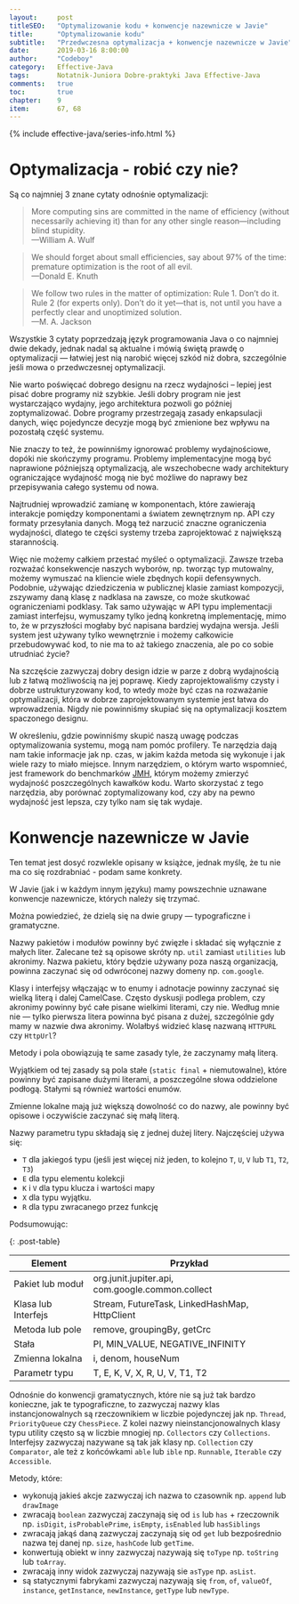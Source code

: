```yaml
---
layout:     post
titleSEO:   "Optymalizowanie kodu + konwencje nazewnicze w Javie"
title:      "Optymalizowanie kodu"
subtitle:   "Przedwczesna optymalizacja + konwencje nazewnicze w Javie"
date:       2019-03-16 8:00:00
author:     "Codeboy"
category:   Effective-Java
tags:       Notatnik-Juniora Dobre-praktyki Java Effective-Java
comments:   true
toc:        true
chapter:    9
item:       67, 68
---
```


{% include effective-java/series-info.html %}

# Optymalizacja - robić czy nie?

Są co najmniej 3 znane cytaty odnośnie optymalizacji:

> More computing sins are committed in the name of efficiency (without necessarily achieving it) than for any other single reason—including blind stupidity.  
> —William A. Wulf

> We should forget about small efficiencies, say about 97% of the time: premature optimization is the root of all evil.  
> —Donald E. Knuth

> We follow two rules in the matter of optimization:
> Rule 1. Don’t do it.  
> Rule 2 (for experts only). Don’t do it yet—that is, not until you have a perfectly clear and unoptimized solution.  
> —M. A. Jackson

Wszystkie 3 cytaty poprzedzają język programowania Java o co najmniej dwie dekady, jednak nadal są aktualne i mówią świętą prawdę o optymalizacji — łatwiej jest nią narobić więcej szkód niż dobra, szczególnie jeśli mowa o przedwczesnej optymalizacji. 

Nie warto poświęcać dobrego designu na rzecz wydajności – lepiej jest pisać dobre programy niż szybkie. Jeśli dobry program nie jest wystarczająco wydajny, jego architektura pozwoli go później zoptymalizować. Dobre programy przestrzegają zasady enkapsulacji danych, więc pojedyncze decyzje mogą być zmienione bez wpływu na pozostałą część systemu.

Nie znaczy to też, że powinniśmy ignorować problemy wydajnościowe, dopóki nie skończymy programu. Problemy implementacyjne mogą być naprawione późniejszą optymalizacją, ale wszechobecne wady architektury ograniczające wydajność mogą nie być możliwe do naprawy bez przepisywania całego systemu od nowa.

Najtrudniej wprowadzić zamianę w komponentach, które zawierają interakcje pomiędzy komponentami a światem zewnętrznym np. API czy formaty przesyłania danych. Mogą też narzucić znaczne ograniczenia wydajności, dlatego te części systemy trzeba zaprojektować z największą starannością.

Więc nie możemy całkiem przestać myśleć o optymalizacji. Zawsze trzeba rozważać konsekwencje naszych wyborów, np. tworząc typ mutowalny, możemy wymuszać na kliencie wiele zbędnych kopii defensywnych. Podobnie, używając dziedziczenia w publicznej klasie zamiast kompozycji, zszywamy daną klasę z nadklasa na zawsze, co może skutkować ograniczeniami podklasy. Tak samo używając w API typu implementacji zamiast interfejsu, wymuszamy tylko jedną konkretną implementację, mimo to, że w przyszłości mogłaby być napisana bardziej wydajna wersja. Jeśli system jest używany tylko wewnętrznie i możemy całkowicie przebudowywać kod, to nie ma to aż takiego znaczenia, ale po co sobie utrudniać życie?

Na szczęście zazwyczaj dobry design idzie w parze z dobrą wydajnością lub z łatwą możliwością na jej poprawę. Kiedy zaprojektowaliśmy czysty i dobrze ustrukturyzowany kod, to wtedy może być czas na rozważanie optymalizacji, która w dobrze zaprojektowanym systemie jest łatwa do wprowadzenia. Nigdy nie powinniśmy skupiać się na optymalizacji kosztem spaczonego designu.

W określeniu, gdzie powinniśmy skupić naszą uwagę podczas optymalizowania systemu, mogą nam pomóc profilery. Te narzędzia dają nam takie informacje jak np. czas, w jakim każda metoda się wykonuje i jak wiele razy to miało miejsce. Innym narzędziem, o którym warto wspomnieć, jest framework do benchmarków [JMH](https://openjdk.java.net/projects/code-tools/jmh/), którym możemy zmierzyć wydajność poszczególnych kawałków kodu. Warto skorzystać z tego narzędzia, aby porównać zoptymalizowany kod, czy aby na pewno wydajność jest lepsza, czy tylko nam się tak wydaje.

# Konwencje nazewnicze w Javie

Ten temat jest dosyć rozwlekle opisany w książce, jednak myślę, że tu nie ma co się rozdrabniać - podam same konkrety.

W Javie (jak i w każdym innym języku) mamy powszechnie uznawane konwencje nazewnicze, których należy się trzymać.

Można powiedzieć, że dzielą się na dwie grupy — typograficzne i gramatyczne.
 
Nazwy pakietów i modułów powinny być zwięzłe i składać się wyłącznie z małych liter. Zalecane też są opisowe skróty np. `util` zamiast `utilities` lub akronimy. Nazwa pakietu, który będzie używany poza naszą organizacją, powinna zaczynać się od odwróconej nazwy domeny np. `com.google`.

Klasy i interfejsy włączając w to enumy i adnotacje powinny zaczynać się wielką literą i dalej CamelCase. Często dyskusji podlega problem, czy akronimy powinny być całe pisane wielkimi literami, czy nie. Według mnie nie — tylko pierwsza litera powinna być pisana z dużej, szczególnie gdy mamy w nazwie dwa akronimy. Wolałbyś widzieć klasę nazwaną `HTTPURL` czy `HttpUrl`?

Metody i pola obowiązują te same zasady tyle, że zaczynamy małą literą.

Wyjątkiem od tej zasady są pola stałe (`static final` + niemutowalne), które powinny być zapisane dużymi literami, a poszczególne słowa oddzielone podłogą. Stałymi są również wartości enumów.

Zmienne lokalne mają już większą dowolność co do nazwy, ale powinny być opisowe i oczywiście zaczynać się małą literą.

Nazwy parametru typu składają się z jednej dużej litery. Najczęściej używa się:
- `T` dla jakiegoś typu (jeśli jest więcej niż jeden, to kolejno `T`, `U`, `V` lub `T1`, `T2`, `T3`)
- `E` dla typu elementu kolekcji
- `K` i `V` dla typu klucza i wartości mapy
- `X` dla typu wyjątku. 
- `R` dla typu zwracanego przez funkcję

Podsumowując:

{: .post-table}

| Element            | Przykład                                         |
|--------------------|--------------------------------------------------|
| Pakiet lub moduł   | org.junit.jupiter.api, com.google.common.collect |
| Klasa lub Interfejs| Stream, FutureTask, LinkedHashMap, HttpClient    |
| Metoda lub pole    | remove, groupingBy, getCrc                       |
| Stała              | PI, MIN_VALUE, NEGATIVE_INFINITY                 |
| Zmienna lokalna    | i, denom, houseNum                               |
| Parametr typu      | T, E, K, V, X, R, U, V, T1, T2                   |

Odnośnie do konwencji gramatycznych, które nie są już tak bardzo konieczne, jak te typograficzne, to zazwyczaj nazwy klas instancjonowalnych są rzeczownikiem w liczbie pojedynczej jak np. `Thread`, `PriorityQueue` czy `ChessPiece`. Z kolei nazwy nieinstancjonowalnych klasy typu utility często są w liczbie mnogiej np. `Collectors` czy `Collections`. Interfejsy zazwyczaj nazywane są tak jak klasy np. `Collection` czy `Comparator`, ale też z końcówkami `able` lub `ible` np. `Runnable`, `Iterable` czy `Accessible`.

Metody, które:
- wykonują jakieś akcje zazwyczaj ich nazwa to czasownik np. `append` lub `drawImage`
- zwracają `boolean` zazwyczaj zaczynają się od `is` lub `has` + rzeczownik np. `isDigit`, `isProbablePrime`, `isEmpty`, `isEnabled` lub `hasSiblings`
- zwracają jakąś daną zazwyczaj zaczynają się od `get` lub bezpośrednio nazwa tej danej np. `size`, `hashCode` lub `getTime`.
- konwertują obiekt w inny zazwyczaj nazywają się `toType` np. `toString` lub `toArray`. 
- zwracają inny widok zazwyczaj nazywają sie `asType` np. `asList`.
- są statycznymi fabrykami zazwyczaj nazywają się `from`, `of`, `valueOf`, `instance`, `getInstance`, `newInstance`, `getType` lub `newType`.
